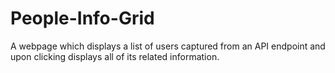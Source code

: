 # People-Info-Grid
A webpage which displays a list of users captured from an API endpoint and upon clicking displays all of its related information.
